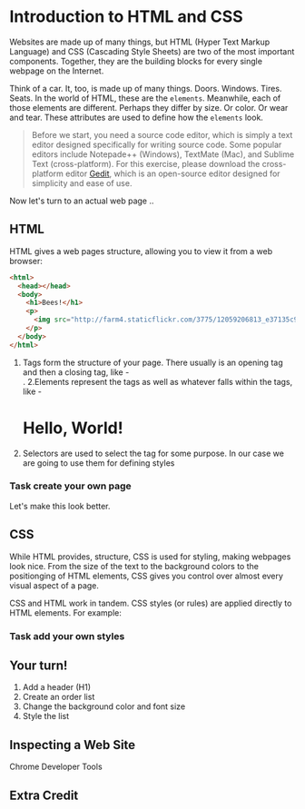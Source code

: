 # Introduction to HTML and CSS

Websites are made up of many things, but HTML (Hyper Text Markup Language) and CSS (Cascading Style Sheets) are two of the most important components. Together, they are the building blocks for every single webpage on the Internet.

Think of a car. It, too, is made up of many things. Doors. Windows. Tires. Seats. In the world of HTML, these are the `elements`. Meanwhile, each of those elements are different. Perhaps they differ by size. Or color. Or wear and tear. These attributes are used to define how the `elements` look.

> Before we start, you need a source code editor, which is simply a text editor designed specifically for writing source code. Some popular editors include Notepade++ (Windows), TextMate (Mac), and Sublime Text (cross-platform). For this exercise, please download the cross-platform editor [Gedit](https://wiki.gnome.org/Apps/Gedit#Download), which is an open-source editor designed for simplicity and ease of use.



Now let's turn to an actual web page ..

## HTML

HTML gives a web pages structure, allowing you to view it from a web browser:

```html
<html>
  <head></head>
  <body>
    <h1>Bees!</h1>
    <p>
      <img src="http://farm4.staticflickr.com/3775/12059206813_e37135c9cf_z.jpg"/>
    </p>
  </body>
</html>
```


1. Tags form the structure of your page. There usually is an opening tag and then a closing tag, like - <div></div>.
2.Elements represent the tags as well as whatever falls within the tags, like - <h1>Hello, World!</h1>
3. Selectors are used to select the tag for some purpose. In our case we are going to use them for defining styles 

### Task create your own page

Let's make this look better.

## CSS

While HTML provides, structure, CSS is used for styling, making webpages look nice. From the size of the text to the background colors to the positionging of HTML elements, CSS gives you control over almost every visual aspect of a page.


CSS and HTML work in tandem. CSS styles (or rules) are applied directly to HTML elements. For example:

### Task add your own styles



## Your turn!

1. Add a header (H1)
2. Create an order list
3. Change the background color and font size
4. Style the list


## Inspecting a Web Site

Chrome Developer Tools

## Extra Credit
